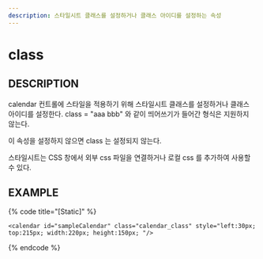 ```yaml
---
description: 스타일시트 클래스를 설정하거나 클래스 아이디를 설정하는 속성
---
```


# class

## DESCRIPTION

calendar 컨트롤에 스타일을 적용하기 위해 스타일시트 클래스를 설정하거나 클래스 아이디를 설정한다. class = "aaa bbb" 와 같이 띄어쓰기가 들어간 형식은 지원하지 않는다.

이 속성을 설정하지 않으면 class 는 설정되지 않는다.

스타일시트는 CSS 창에서 외부 css 파일을 연결하거나 로컬 css 를 추가하여 사용할 수 있다.

## EXAMPLE

{% code title="\[Static\]" %}
```markup
<calendar id="sampleCalendar" class="calendar_class" style="left:30px; top:215px; width:220px; height:150px; "/> 
```
{% endcode %}

